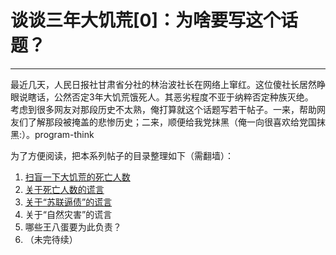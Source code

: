 # 谈谈三年大饥荒[0]：为啥要写这个话题？ 

-----

 最近几天，人民日报社甘肃省分社的林治波社长在网络上窜红。这位傻社长居然睁眼说瞎话，公然否定3年大饥荒饿死人。其恶劣程度不亚于纳粹否定种族灭绝。  
 考虑到很多网友对那段历史不太熟，俺打算就这个话题写若干帖子。一来，帮助网友们了解那段被掩盖的悲惨历史；二来，顺便给我党抹黑（俺一向很喜欢给党国抹黑:）。program-think  
   
 为了方便阅读，把本系列帖子的目录整理如下（需翻墙）：   
 1. [扫盲一下大饥荒的死亡人数](https://program-think.blogspot.com/2012/05/three-years-famine-1.html)  
 2. [关于死亡人数的谎言](https://program-think.blogspot.com/2012/05/three-years-famine-2.html)  
 3. [关于“苏联逼债”的谎言](https://program-think.blogspot.com/2012/08/three-years-famine-3.html)  
 4. 关于“自然灾害”的谎言  
 5. 哪些王八蛋要为此负责？  
 6. （未完待续） 